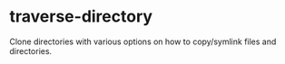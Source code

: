traverse-directory
===============

Clone directories with various options on how to copy/symlink files and directories.
